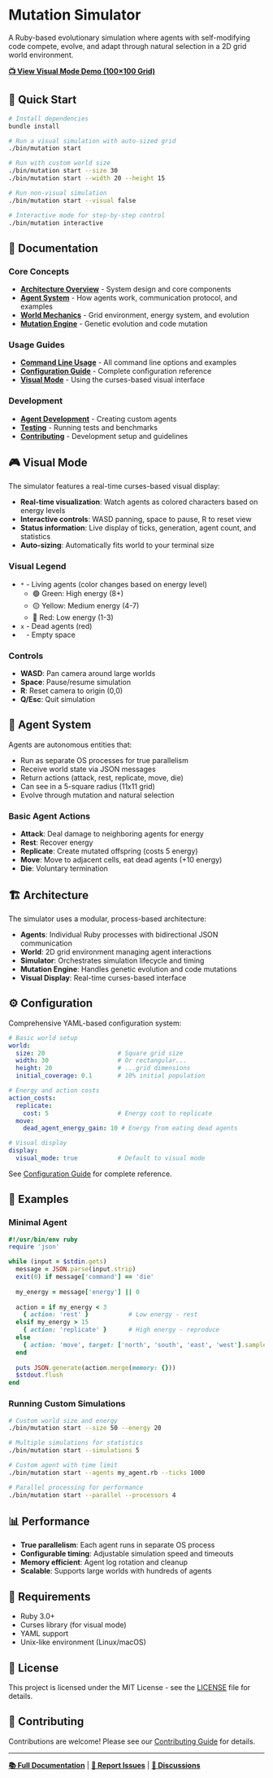 # Mutation Simulator

A Ruby-based evolutionary simulation where agents with self-modifying code compete, evolve, and adapt through natural selection in a 2D grid world environment.

**[📺 View Visual Mode Demo (100×100 Grid)](docs/images/visual-demo.md)**

## 🚀 Quick Start

```bash
# Install dependencies
bundle install

# Run a visual simulation with auto-sized grid
./bin/mutation start

# Run with custom world size
./bin/mutation start --size 30
./bin/mutation start --width 20 --height 15

# Run non-visual simulation
./bin/mutation start --visual false

# Interactive mode for step-by-step control
./bin/mutation interactive
```

## 📖 Documentation

### Core Concepts
- **[Architecture Overview](docs/architecture.md)** - System design and core components
- **[Agent System](docs/agents.md)** - How agents work, communication protocol, and examples
- **[World Mechanics](docs/world.md)** - Grid environment, energy system, and evolution
- **[Mutation Engine](docs/mutation.md)** - Genetic evolution and code mutation

### Usage Guides
- **[Command Line Usage](docs/cli.md)** - All command line options and examples
- **[Configuration Guide](docs/configuration.md)** - Complete configuration reference
- **[Visual Mode](docs/visual-mode.md)** - Using the curses-based visual interface

### Development
- **[Agent Development](docs/agent-development.md)** - Creating custom agents
- **[Testing](docs/testing.md)** - Running tests and benchmarks
- **[Contributing](docs/contributing.md)** - Development setup and guidelines

## 🎮 Visual Mode

The simulator features a real-time curses-based visual display:

- **Real-time visualization**: Watch agents as colored characters based on energy levels
- **Interactive controls**: WASD panning, space to pause, R to reset view
- **Status information**: Live display of ticks, generation, agent count, and statistics
- **Auto-sizing**: Automatically fits world to your terminal size

### Visual Legend
- `*` - Living agents (color changes based on energy level)
  - 🟢 Green: High energy (8+)
  - 🟡 Yellow: Medium energy (4-7)  
  - 🔴 Red: Low energy (1-3)
- `x` - Dead agents (red)
- ` ` - Empty space

### Controls
- **WASD**: Pan camera around large worlds
- **Space**: Pause/resume simulation
- **R**: Reset camera to origin (0,0)
- **Q/Esc**: Quit simulation

## 🧬 Agent System

Agents are autonomous entities that:
- Run as separate OS processes for true parallelism
- Receive world state via JSON messages
- Return actions (attack, rest, replicate, move, die)
- Can see in a 5-square radius (11x11 grid)
- Evolve through mutation and natural selection

### Basic Agent Actions
- **Attack**: Deal damage to neighboring agents for energy
- **Rest**: Recover energy 
- **Replicate**: Create mutated offspring (costs 5 energy)
- **Move**: Move to adjacent cells, eat dead agents (+10 energy)
- **Die**: Voluntary termination

## 🏗️ Architecture

The simulator uses a modular, process-based architecture:

- **Agents**: Individual Ruby processes with bidirectional JSON communication
- **World**: 2D grid environment managing agent interactions
- **Simulator**: Orchestrates simulation lifecycle and timing
- **Mutation Engine**: Handles genetic evolution and code mutations
- **Visual Display**: Real-time curses-based interface

## ⚙️ Configuration

Comprehensive YAML-based configuration system:

```yaml
# Basic world setup
world:
  size: 20                    # Square grid size
  width: 30                   # Or rectangular...
  height: 20                  # ...grid dimensions
  initial_coverage: 0.1       # 10% initial population

# Energy and action costs
action_costs:
  replicate:
    cost: 5                   # Energy cost to replicate
  move:
    dead_agent_energy_gain: 10 # Energy from eating dead agents

# Visual display
display:
  visual_mode: true           # Default to visual mode
```

See [Configuration Guide](docs/configuration.md) for complete reference.

## 🧪 Examples

### Minimal Agent
```ruby
#!/usr/bin/env ruby
require 'json'

while (input = $stdin.gets)
  message = JSON.parse(input.strip)
  exit(0) if message['command'] == 'die'
  
  my_energy = message['energy'] || 0
  
  action = if my_energy < 3
    { action: 'rest' }           # Low energy - rest
  elsif my_energy > 15
    { action: 'replicate' }      # High energy - reproduce
  else
    { action: 'move', target: ['north', 'south', 'east', 'west'].sample }
  end
  
  puts JSON.generate(action.merge(memory: {}))
  $stdout.flush
end
```

### Running Custom Simulations
```bash
# Custom world size and energy
./bin/mutation start --size 50 --energy 20

# Multiple simulations for statistics
./bin/mutation start --simulations 5

# Custom agent with time limit
./bin/mutation start --agents my_agent.rb --ticks 1000

# Parallel processing for performance
./bin/mutation start --parallel --processors 4
```

## 📊 Performance

- **True parallelism**: Each agent runs in separate OS process
- **Configurable timing**: Adjustable simulation speed and timeouts
- **Memory efficient**: Agent log rotation and cleanup
- **Scalable**: Supports large worlds with hundreds of agents

## 🔧 Requirements

- Ruby 3.0+
- Curses library (for visual mode)
- YAML support
- Unix-like environment (Linux/macOS)

## 📄 License

This project is licensed under the MIT License - see the [LICENSE](LICENSE) file for details.

## 🤝 Contributing

Contributions are welcome! Please see our [Contributing Guide](docs/contributing.md) for details.

---

**[📚 Full Documentation](docs/)** | **[🐛 Report Issues](https://github.com/user/mutation/issues)** | **[💬 Discussions](https://github.com/user/mutation/discussions)**